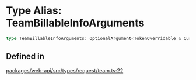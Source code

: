 # Type Alias: TeamBillableInfoArguments

```ts
type TeamBillableInfoArguments: OptionalArgument<TokenOverridable & CursorPaginationEnabled & OptionalTeamAssignable & object>;
```

## Defined in

[packages/web-api/src/types/request/team.ts:22](https://github.com/slackapi/node-slack-sdk/blob/7b348598b763c2b7545d1042b5f0429775cfa62c/packages/web-api/src/types/request/team.ts#L22)
